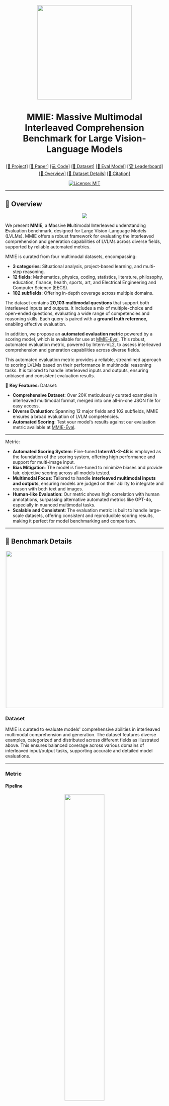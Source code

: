 <div align="center">
<img src='https://cdn-uploads.huggingface.co/production/uploads/65941852f0152a21fc860f79/hLXIpSd7PzouZx0FULvgP.png'  width=300px>
  
# <p align="center"><b>MMIE: Massive Multimodal Interleaved Comprehension Benchmark for Large Vision-Language Models</b></p>
<p align="center">
<a href="https://mmie-bench.github.io">[📖 Project]</a>
<a href="https://arxiv.org/abs/xxxxx">[📄 Paper]</a>
<a href="https://github.com/Lillianwei-h/MMIE">[💻 Code]</a>
<a href="https://huggingface.co/datasets/MMIE/MMIE">[📝 Dataset]</a>
<a href="https://huggingface.co/MMIE/MMIE-Eval">[🤖 Eval Model]</a>
<a href="https://huggingface.co/spaces/MMIE/Leaderboard">[🏆 Leaderboard]</a>
<a href="#%F0%9F%8C%9F-overview">[🌟 Overview]</a>
<a href="#%F0%9F%94%A7-dataset-details">[🔧 Dataset Details]</a>
<a href="#%F0%9F%9A%A9-citation">[🚩 Citation]</a>
</p>

[![License: MIT](https://img.shields.io/badge/License-MIT-blue.svg)](https://opensource.org/license/mit)

---
</div>

## 🌟 Overview

<div align="center">
<img src='https://cdn-uploads.huggingface.co/production/uploads/65941852f0152a21fc860f79/Ks9yJtJh7fcyNJSUcKg-0.jpeg'>
</div>

We present **MMIE**, a **M**assive **M**ultimodal **I**nterleaved understanding **E**valuation benchmark, designed for Large Vision-Language Models (LVLMs). MMIE offers a robust framework for evaluating the interleaved comprehension and generation capabilities of LVLMs across diverse fields, supported by reliable automated metrics.

MMIE is curated from four multimodal datasets, encompassing:
- **3 categories**: Situational analysis, project-based learning, and multi-step reasoning.
- **12 fields**: Mathematics, physics, coding, statistics, literature, philosophy, education, finance, health, sports, art, and Electrical Engineering and Computer Science (EECS).
- **102 subfields**: Offering in-depth coverage across multiple domains.

The dataset contains **20,103 multimodal questions** that support both interleaved inputs and outputs. It includes a mix of multiple-choice and open-ended questions, evaluating a wide range of competencies and reasoning skills. Each query is paired with a **ground truth reference**, enabling effective evaluation.

In addition, we propose an **automated evaluation metric** powered by a scoring model, which is available for use at [MMIE-Eval](https://huggingface.co/MMIE/MMIE-Eval). This robust, automated evaluation metric, powered by Intern-VL2, to assess interleaved comprehension and generation capabilities across diverse fields.

This automated evaluation metric provides a reliable, streamlined approach to scoring LVLMs based on their performance in multimodal reasoning tasks. It is tailored to handle interleaved inputs and outputs, ensuring unbiased and consistent evaluation results.


🎯 **Key Features:**
Dataset:
- **Comprehensive Dataset**: Over 20K meticulously curated examples in interleaved multimodal format, merged into one all-in-one JSON file for easy access.
- **Diverse Evaluation**: Spanning 12 major fields and 102 subfields, MMIE ensures a broad evaluation of LVLM competencies.
- **Automated Scoring**: Test your model’s results against our evaluation metric available at [MMIE-Eval](https://huggingface.co/MMIE/MMIE-Eval).
---
Metric:
- **Automated Scoring System**: Fine-tuned **InternVL-2-4B** is employed as the foundation of the scoring system, offering high performance and support for multi-image input.
- **Bias Mitigation**: The model is fine-tuned to minimize biases and provide fair, objective scoring across all models tested.
- **Multimodal Focus**: Tailored to handle **interleaved multimodal inputs and outputs**, ensuring models are judged on their ability to integrate and reason with both text and images.
- **Human-like Evaluation**: Our metric shows high correlation with human annotations, surpassing alternative automated metrics like GPT-4o, especially in nuanced multimodal tasks.
- **Scalable and Consistent**: The evaluation metric is built to handle large-scale datasets, offering consistent and reproducible scoring results, making it perfect for model benchmarking and comparison.

---

## 🔧 Benchmark Details

<div align="center">
<img src='https://cdn-uploads.huggingface.co/production/uploads/65941852f0152a21fc860f79/vrsgjTBcBYfZTdMQiJ1uC.png' width=500px>
</div>

### Dataset
MMIE is curated to evaluate models' comprehensive abilities in interleaved multimodal comprehension and generation. The dataset features diverse examples, categorized and distributed across different fields as illustrated above. This ensures balanced coverage across various domains of interleaved input/output tasks, supporting accurate and detailed model evaluations.

---

### Metric
#### Pipeline
<div align="center">
<img src='https://cdn-uploads.huggingface.co/production/uploads/65941852f0152a21fc860f79/62MV7dB2_p2ptb2JXb6GH.png' width=50%>
</div>

To ensure a comprehensive and unbiased evaluation of various **LVLMs**, we propose an **automated evaluation metric** powered by **InternVL-2-4B**. This model was selected for its **strong performance in multimodal reasoning tasks** and its ability to support **multi-image inputs**. Furthermore, we fine-tuned the model to mitigate potential biases and provide accurate, consistent scoring.

The evaluation pipeline leverages the **internally fine-tuned LVLM** to assess models based on key dimensions such as **text quality**, **image quality**, **text-image coherence**, and **stylistic consistency**. This ensures models are rigorously tested on their multimodal reasoning capabilities.

#### Results

<div align="center">
<img src='https://cdn-uploads.huggingface.co/production/uploads/65941852f0152a21fc860f79/YmDZxBR7OtWra5F016igi.png' width=90%>
</div>

*Note: In the image, higher values indicate better performance for Pearson and Cosine Similarity, while lower values are better for MSE and MAE.*

The MMIE evaluation metric demonstrates superior performance in scoring, achieving the highest correlation with **human annotations** in all aspects of multimodal comprehension and generation. It consistently outperforms GPT-4o and other standard evaluation metrics, proving its reliability for large-scale model benchmarking.

---
---


## Setup
We have host MMIE dataset on [HuggingFace]("https://huggingface.co/datasets/MMIE/MMIE"), where you should request access on this page first and shall be automatically approved.
Please download all the files in this repository and unzip `images.tar.gz` to get all images. We also provide `overview.json`, which is an example of the format of our dataset.


## Model Evaluation
### Setup
#### Dataset Preparation
Your to-eval data format should be:
```
[
    {
        "id": "",
        "question": [
            {
                "text": "...",
                "image": LOCAL_PATH_TO_THE_IMAGE or null
            },
            ...
        ],
        "answer": [
            {
                "text": "...",
                "image": LOCAL_PATH_TO_THE_IMAGE or null
            },
            ...
        ],
        "model": "gt",
        "gt_answer": [
            {
                "text": "...",
                "image": LOCAL_PATH_TO_THE_IMAGE or null
            },
            ...
        ]
    },
    ...
]
```

Make sure the file structure be:
```
INPUT_DIR
    |INPUT_FILE(data.json)
    |images
        |0.png
        |1.png
        |...
```

#### Installation
- Clone code from this repo
```bash
git clone https://github.com/Lillianwei-h/MMIE
cd MMIE
```
- Build environment
```bash
conda create -n MMIE python=3.11
conda activate MMIE
pip install -r requirements.txt
```

#### Model Preparation
You can download our [MMIE-Eval](https://huggingface.co/Lillianwei/MMIE-Eval) model on huggingface.
You can also refer to the document of [InternVL 2.0](https://internvl.readthedocs.io/en/latest/internvl2.0/introduction.html) to find more details since MMIE-Eval is a fine-tuned version of InternVL 2.0 4B.

#### Run
```bash
python main.py --model_path PATH_TO_MMIE-Eval --input_dir INPUT_DIR --input_file INPUT_FILE
```

The output file should be at `./eval_outputs/eval_result.json` by default. You can also use arguments `--output_dir` and `--output_file` to specify your intended output position.

## Citation

If you find our benchmark useful in your research, please kindly consider citing us:

```bibtex
@article{xxx
}
